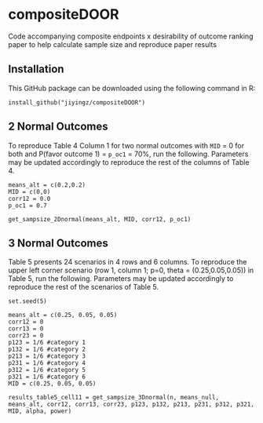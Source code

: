 # compositeDOOR
Code accompanying composite endpoints x desirability of outcome ranking paper to help calculate sample size and reproduce paper results

## Installation

This GitHub package can be downloaded using the following command in R:

```
install_github("jiyingz/compositeDOOR")
```

## 2 Normal Outcomes

To reproduce Table 4 Column 1 for two normal outcomes with `MID` = 0 for both and P(favor outcome 1) = `p_oc1` = 70%, run the following. 
Parameters may be updated accordingly to reproduce the rest of the columns of Table 4. 

```
means_alt = c(0.2,0.2)
MID = c(0,0)
corr12 = 0.0
p_oc1 = 0.7

get_sampsize_2Dnormal(means_alt, MID, corr12, p_oc1)
```


## 3 Normal Outcomes

Table 5 presents 24 scenarios in 4 rows and 6 columns. To reproduce the upper left corner scenario (row 1, column 1; p=0, theta = (0.25,0.05,0.05)) in Table 5, run the following. 
Parameters may be updated accordingly to reproduce the rest of the scenarios of Table 5.

```
set.seed(5)

means_alt = c(0.25, 0.05, 0.05)
corr12 = 0
corr13 = 0
corr23 = 0
p123 = 1/6 #category 1
p132 = 1/6 #category 2
p213 = 1/6 #category 3
p231 = 1/6 #category 4
p312 = 1/6 #category 5
p321 = 1/6 #category 6
MID = c(0.25, 0.05, 0.05)

results_table5_cell11 = get_sampsize_3Dnormal(n, means_null, means_alt, corr12, corr13, corr23, p123, p132, p213, p231, p312, p321, MID, alpha, power)
```
